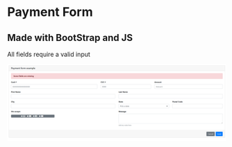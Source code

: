 # Payment Form 
## Made with BootStrap and JS

All fields require a valid input

![Screenshot](./Screenshot.png/)